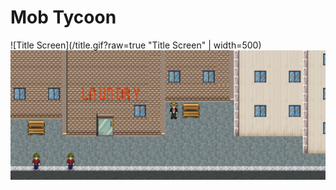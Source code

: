 # Mob Tycoon

![Title Screen](/title.gif?raw=true "Title Screen" | width=500)
![Game Screen](/rm-assets/game.jpg?raw=true "Game Screen")
